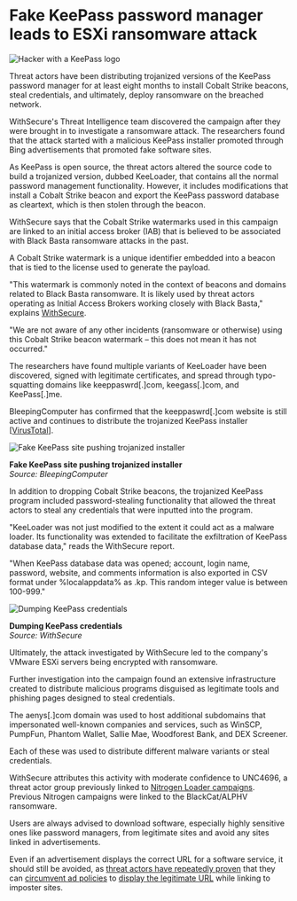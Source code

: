 # Fake KeePass password manager leads to ESXi ransomware attack

![Hacker with a KeePass logo](https://www.bleepstatic.com/content/hl-images/2023/10/19/background.jpg)

Threat actors have been distributing trojanized versions of the KeePass password manager for at least eight months to install Cobalt Strike beacons, steal credentials, and ultimately, deploy ransomware on the breached network.

WithSecure's Threat Intelligence team discovered the campaign after they were brought in to investigate a ransomware attack. The researchers found that the attack started with a malicious KeePass installer promoted through Bing advertisements that promoted fake software sites.

As KeePass is open source, the threat actors altered the source code to build a trojanized version, dubbed KeeLoader, that contains all the normal password management functionality. However, it includes modifications that install a Cobalt Strike beacon and export the KeePass password database as cleartext, which is then stolen through the beacon.

WithSecure says that the Cobalt Strike watermarks used in this campaign are linked to an initial access broker (IAB) that is believed to be associated with Black Basta ransomware attacks in the past.

A Cobalt Strike watermark is a unique identifier embedded into a beacon that is tied to the license used to generate the payload.

"This watermark is commonly noted in the context of beacons and domains related to Black Basta ransomware. It is likely used by threat actors operating as Initial Access Brokers working closely with Black Basta," explains [WithSecure](https://labs.withsecure.com/content/dam/labs/docs/W%5FIntel%5FResearch%5FKeePass%5FTrojanised%5FMalware%5FCampaign.pdf).

"We are not aware of any other incidents (ransomware or otherwise) using this Cobalt Strike beacon watermark – this does not mean it has not occurred."

The researchers have found multiple variants of KeeLoader have been discovered, signed with legitimate certificates, and spread through typo-squatting domains like keeppaswrd\[.\]com, keegass\[.\]com, and KeePass\[.\]me.

BleepingComputer has confirmed that the keeppaswrd\[.\]com website is still active and continues to distribute the trojanized KeePass installer \[[VirusTotal](https://www.virustotal.com/gui/file/0000cff6a3c7f7eebc0edc3d1e42e454ebb675e57d6fc1fd968952694b1b44b3)\].

![Fake KeePass site pushing trojanized installer](https://www.bleepstatic.com/images/news/malware/k/keepass/keepass-iab/keepass-malware-site.jpg)

**Fake KeePass site pushing trojanized installer**  
_Source: BleepingComputer_

In addition to dropping Cobalt Strike beacons, the trojanized KeePass program included password-stealing functionality that allowed the threat actors to steal any credentials that were inputted into the program.

"KeeLoader was not just modified to the extent it could act as a malware loader. Its functionality was extended to facilitate the exfiltration of KeePass database data," reads the WithSecure report.

"When KeePass database data was opened; account, login name, password, website, and comments information is also exported in CSV format under %localappdata% as .kp. This random integer value is between 100-999."

![Dumping KeePass credentials](https://www.bleepstatic.com/images/news/malware/k/keepass/keepass-iab/dumping-keepass-credentials.jpg)

**Dumping KeePass credentials**  
_Source: WithSecure_

Ultimately, the attack investigated by WithSecure led to the company's VMware ESXi servers being encrypted with ransomware.

Further investigation into the campaign found an extensive infrastructure created to distribute malicious programs disguised as legitimate tools and phishing pages designed to steal credentials.

The aenys\[.\]com domain was used to host additional subdomains that impersonated well-known companies and services, such as WinSCP, PumpFun, Phantom Wallet, Sallie Mae, Woodforest Bank, and DEX Screener.

Each of these was used to distribute different malware variants or steal credentials. 

WithSecure attributes this activity with moderate confidence to UNC4696, a threat actor group previously linked to [Nitrogen Loader campaigns](https://www.bleepingcomputer.com/news/security/new-nitrogen-malware-pushed-via-google-ads-for-ransomware-attacks/). Previous Nitrogen campaigns were linked to the BlackCat/ALPHV ransomware.

Users are always advised to download software, especially highly sensitive ones like password managers, from legitimate sites and avoid any sites linked in advertisements.

Even if an advertisement displays the correct URL for a software service, it should still be avoided, as [threat actors have repeatedly proven](https://www.bleepingcomputer.com/news/security/convincing-youtube-google-ads-lead-to-windows-support-scams/) that they can [circumvent ad policies](https://www.bleepingcomputer.com/news/security/google-ads-push-fake-google-authenticator-site-installing-malware/) to [display the legitimate URL](https://www.bleepingcomputer.com/news/security/arc-browsers-windows-launch-targeted-by-google-ads-malvertising/) while linking to imposter sites.